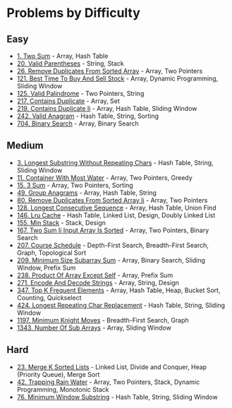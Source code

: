 # Problems by Difficulty

## Easy
- [1. Two Sum](../solutions/p0001_two_sum.py) - Array, Hash Table
- [20. Valid Parentheses](../solutions/p0020_valid_parentheses.py) - String, Stack
- [26. Remove Duplicates From Sorted Array](../solutions/p0026_remove_duplicates_from_sorted_array.py) - Array, Two Pointers
- [121. Best Time To Buy And Sell Stock](../solutions/p0121_best_time_to_buy_and_sell_stock.py) - Array, Dynamic Programming, Sliding Window
- [125. Valid Palindrome](../solutions/p0125_valid_palindrome.py) - Two Pointers, String
- [217. Contains Duplicate](../solutions/p0217_contains_duplicate.py) - Array, Set
- [219. Contains Duplicate Ii](../solutions/p0219_contains_duplicate_ii.py) - Array, Hash Table, Sliding Window
- [242. Valid Anagram](../solutions/p0242_valid_anagram.py) - Hash Table, String, Sorting
- [704. Binary Search](../solutions/p0704_binary_search.py) - Array, Binary Search

## Medium
- [3. Longest Substring Without Repeating Chars](../solutions/p0003_longest_substring_without_repeating_chars.py) - Hash Table, String, Sliding Window
- [11. Container With Most Water](../solutions/p0011_container_with_most_water.py) - Array, Two Pointers, Greedy
- [15. 3 Sum](../solutions/p0015_3_sum.py) - Array, Two Pointers, Sorting
- [49. Group Anagrams](../solutions/p0049_group_anagrams.py) - Array, Hash Table, String
- [80. Remove Duplicates From Sorted Array Ii](../solutions/p0080_remove_duplicates_from_sorted_array_ii.py) - Array, Two Pointers
- [128. Longest Consecutive Sequence](../solutions/p0128_longest_consecutive_sequence.py) - Array, Hash Table, Union Find
- [146. Lru Cache](../solutions/p0146_lru_cache.py) - Hash Table, Linked List, Design, Doubly Linked List
- [155. Min Stack](../solutions/p0155_min_stack.py) - Stack, Design
- [167. Two Sum Ii Input Array Is Sorted](../solutions/p0167_two_sum_ii_input_array_is_sorted.py) - Array, Two Pointers, Binary Search
- [207. Course Schedule](../solutions/p0207_course_schedule.py) - Depth-First Search, Breadth-First Search, Graph, Topological Sort
- [209. Minimum Size Subarray Sum](../solutions/p0209_minimum_size_subarray_sum.py) - Array, Binary Search, Sliding Window, Prefix Sum
- [238. Product Of Array Except Self](../solutions/p0238_product_of_array_except_self.py) - Array, Prefix Sum
- [271. Encode And Decode Strings](../solutions/p0271_encode_and_decode_strings.py) - Array, String, Design
- [347. Top K Frequent Elements](../solutions/p0347_top_k_frequent_elements.py) - Array, Hash Table, Heap, Bucket Sort, Counting, Quickselect
- [424. Longest Repeating Char Replacement](../solutions/p0424_longest_repeating_char_replacement.py) - Hash Table, String, Sliding Window
- [1197. Minimum Knight Moves](../solutions/p1197_minimum_knight_moves.py) - Breadth-First Search, Graph
- [1343. Number Of Sub Arrays](../solutions/p1343_number_of_sub_arrays.py) - Array, Sliding Window

## Hard
- [23. Merge K Sorted Lists](../solutions/p0023_merge_k_sorted_lists.py) - Linked List, Divide and Conquer, Heap (Priority Queue), Merge Sort
- [42. Trapping Rain Water](../solutions/p0042_trapping_rain_water.py) - Array, Two Pointers, Stack, Dynamic Programming, Monotonic Stack
- [76. Minimum Window Substring](../solutions/p0076_minimum_window_substring.py) - Hash Table, String, Sliding Window

